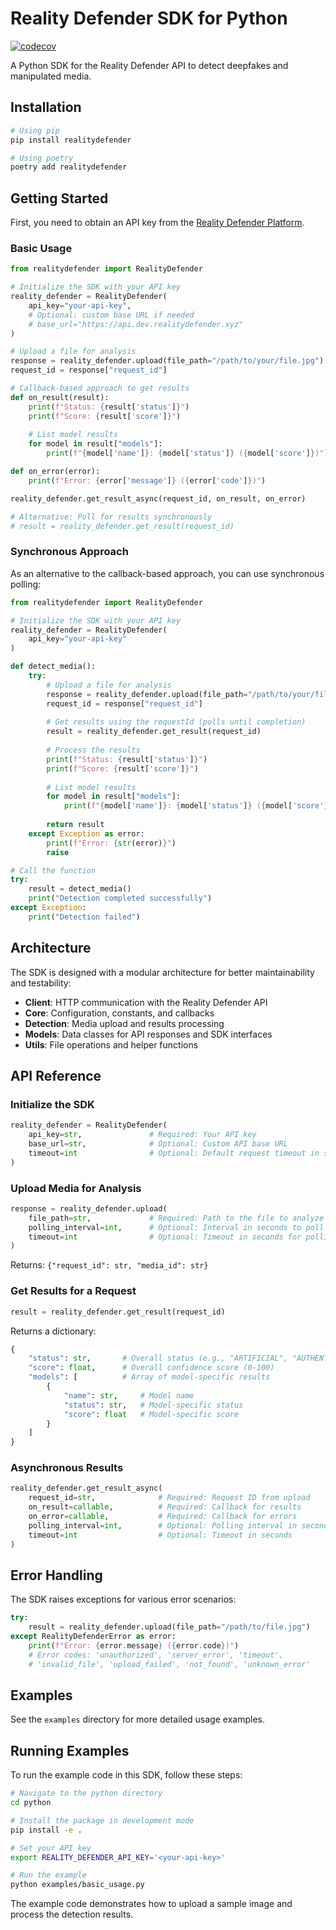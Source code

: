 # Reality Defender SDK for Python

[![codecov](https://codecov.io/gh/Reality-Defender/realitydefender-sdk-python/graph/badge.svg?token=S64OCTEW6B)](https://codecov.io/gh/Reality-Defender/realitydefender-sdk-python)

A Python SDK for the Reality Defender API to detect deepfakes and manipulated media.

## Installation

```bash
# Using pip
pip install realitydefender

# Using poetry
poetry add realitydefender
```

## Getting Started

First, you need to obtain an API key from the [Reality Defender Platform](https://app.realitydefender.ai).

### Basic Usage

```python
from realitydefender import RealityDefender

# Initialize the SDK with your API key
reality_defender = RealityDefender(
    api_key="your-api-key",
    # Optional: custom base URL if needed
    # base_url="https://api.dev.realitydefender.xyz"
)

# Upload a file for analysis
response = reality_defender.upload(file_path="/path/to/your/file.jpg")
request_id = response["request_id"]

# Callback-based approach to get results
def on_result(result):
    print(f"Status: {result['status']}")
    print(f"Score: {result['score']}")
    
    # List model results
    for model in result["models"]:
        print(f"{model['name']}: {model['status']} ({model['score']})")

def on_error(error):
    print(f"Error: {error['message']} ({error['code']})")

reality_defender.get_result_async(request_id, on_result, on_error)

# Alternative: Poll for results synchronously
# result = reality_defender.get_result(request_id)
```

### Synchronous Approach

As an alternative to the callback-based approach, you can use synchronous polling:

```python
from realitydefender import RealityDefender

# Initialize the SDK with your API key
reality_defender = RealityDefender(
    api_key="your-api-key"
)

def detect_media():
    try:
        # Upload a file for analysis
        response = reality_defender.upload(file_path="/path/to/your/file.jpg")
        request_id = response["request_id"]
        
        # Get results using the requestId (polls until completion)
        result = reality_defender.get_result(request_id)
        
        # Process the results
        print(f"Status: {result['status']}")
        print(f"Score: {result['score']}")
        
        # List model results
        for model in result["models"]:
            print(f"{model['name']}: {model['status']} ({model['score']})")
        
        return result
    except Exception as error:
        print(f"Error: {str(error)}")
        raise

# Call the function
try:
    result = detect_media()
    print("Detection completed successfully")
except Exception:
    print("Detection failed")
```

## Architecture

The SDK is designed with a modular architecture for better maintainability and testability:

- **Client**: HTTP communication with the Reality Defender API
- **Core**: Configuration, constants, and callbacks
- **Detection**: Media upload and results processing
- **Models**: Data classes for API responses and SDK interfaces
- **Utils**: File operations and helper functions

## API Reference

### Initialize the SDK

```python
reality_defender = RealityDefender(
    api_key=str,               # Required: Your API key
    base_url=str,              # Optional: Custom API base URL
    timeout=int                # Optional: Default request timeout in seconds
)
```

### Upload Media for Analysis

```python
response = reality_defender.upload(
    file_path=str,             # Required: Path to the file to analyze
    polling_interval=int,      # Optional: Interval in seconds to poll for results (default: 5)
    timeout=int                # Optional: Timeout in seconds for polling (default: 300)
)
```

Returns: `{"request_id": str, "media_id": str}`

### Get Results for a Request

```python
result = reality_defender.get_result(request_id)
```

Returns a dictionary:

```python
{
    "status": str,       # Overall status (e.g., "ARTIFICIAL", "AUTHENTIC", etc.)
    "score": float,      # Overall confidence score (0-100)
    "models": [          # Array of model-specific results
        {
            "name": str,     # Model name
            "status": str,   # Model-specific status
            "score": float   # Model-specific score
        }
    ]
}
```

### Asynchronous Results

```python
reality_defender.get_result_async(
    request_id=str,              # Required: Request ID from upload
    on_result=callable,          # Required: Callback for results
    on_error=callable,           # Required: Callback for errors
    polling_interval=int,        # Optional: Polling interval in seconds
    timeout=int                  # Optional: Timeout in seconds
)
```

## Error Handling

The SDK raises exceptions for various error scenarios:

```python
try:
    result = reality_defender.upload(file_path="/path/to/file.jpg")
except RealityDefenderError as error:
    print(f"Error: {error.message} ({error.code})")
    # Error codes: 'unauthorized', 'server_error', 'timeout', 
    # 'invalid_file', 'upload_failed', 'not_found', 'unknown_error'
```

## Examples

See the `examples` directory for more detailed usage examples.

## Running Examples

To run the example code in this SDK, follow these steps:

```bash
# Navigate to the python directory
cd python

# Install the package in development mode
pip install -e .

# Set your API key
export REALITY_DEFENDER_API_KEY='<your-api-key>'

# Run the example
python examples/basic_usage.py
```

The example code demonstrates how to upload a sample image and process the detection results. 